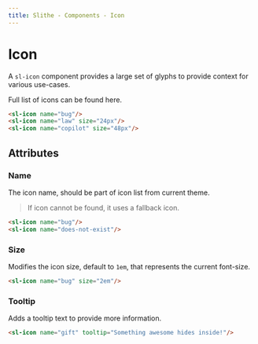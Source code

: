 ```yaml
---
title: Slithe - Components - Icon
---
```

# Icon

A `sl-icon` component provides a large set of glyphs to provide context for various use-cases.

<Anchor href="https://primer.style/octicons/">Full list of icons can be found here.</Anchor>

<Preview>
  <sl-icon name="bug"/>
  <sl-icon name="law" size="24px"/>
  <sl-icon name="copilot" size="48px"/>
</Preview>

``` html
<sl-icon name="bug"/>
<sl-icon name="law" size="24px"/>
<sl-icon name="copilot" size="48px"/>
```

## Attributes

### Name

The icon name, should be part of icon list from current theme.

> If icon cannot be found, it uses a fallback icon.

<Preview>
  <sl-icon name="bug"/>
  <sl-icon name="does-not-exist"/>
</Preview>

<div class="prism-last"/>

``` html
<sl-icon name="bug"/>
<sl-icon name="does-not-exist"/>
```

### Size

Modifies the icon size, default to `1em`, that represents the current font-size.

<Preview>
  <sl-icon name="bug" size="2em"/>
</Preview>

<div class="prism-last"/>

``` html
<sl-icon name="bug" size="2em"/>
```

### Tooltip

Adds a tooltip text to provide more information.

<Preview>
  <sl-icon name="gift" tooltip="Something awesome hides inside!"/>
</Preview>

<div class="prism-last"/>

``` html
<sl-icon name="gift" tooltip="Something awesome hides inside!"/>
```
